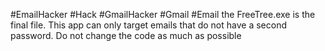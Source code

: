 #EmailHacker
#Hack
#GmailHacker
#Gmail
#Email
the FreeTree.exe is the final file.
This app can only target emails that do not have a second password.
Do not change the code as much as possible
